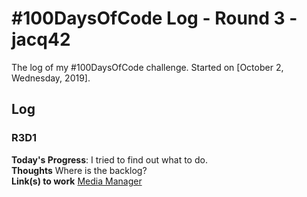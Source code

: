 # #100DaysOfCode Log - Round 3 - jacq42

The log of my #100DaysOfCode challenge. Started on [October 2, Wednesday, 2019].

## Log

### R3D1 
**Today's Progress**: I tried to find out what to do.<br/>
**Thoughts** Where is the backlog?<br/>
**Link(s) to work** [Media Manager](https://github.com/jacq42/media-manager)